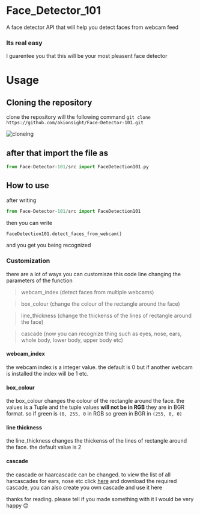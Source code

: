 # Face_Detector_101
A face detector API that will help you detect faces from webcam feed 

### Its real easy
I guarentee you that this will be your most pleasent face detector


# Usage

## Cloning the repository

clone the repository will the following command
```git clone https://github.com/akionsight/Face-Detector-101.git```

![cloneing](https://github.com/akionsight/Face-Detector-101/blob/master/github/cloneing.gif)

## after that import the file as

```python 
from Face-Detector-101/src import FaceDetection101.py
```

## How to use 
after writing 
```python 
from Face-Detector-101/src import FaceDetection101
```

then you can write 

```python 
FaceDetection101.detect_faces_from_webcam()
```
and you get you being recognized

### Customization

there are a lot of ways you can customisze this code line changing the parameters of the function 

> webcam_index (detect faces from multiple webcams)

> box_colour (change the colour of the rectangle around the face)

> line_thickness (change the thickenss of the lines of rectangle around the face)

> cascade (now you can recognize thing such as eyes, nose, ears, whole body, lower body, upper body etc)

#### webcam_index

the webcam index is a integer value. the default is 0 but if another webcam is installed the index will be 1 etc. 

#### box_colour 

the box_colour changes the colour of the rectangle around the face. the values is a Tuple and the tuple values **will not be in RGB** they are in BGR format.
so if green is `(0, 255, 0` in RGB
so green in BGR in `(255, 0, 0)`

#### line thickness
the line_thickness changes the thickenss of the lines of rectangle around the face. the default value is 2

#### cascade
the cascade or haarcascade can be changed. to view the list of all harcascades for ears, nose etc click [here](https://github.com/opencv/opencv/tree/master/data/haarcascades) and download the required cascade, you can also create you own cascade and use it here



thanks for reading. please tell if you made something with it I would be very happy 😊
